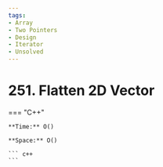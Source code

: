 ```yaml
---
tags:
- Array
- Two Pointers
- Design
- Iterator
- Unsolved
---
```



# 251. Flatten 2D Vector

=== "C++"

    **Time:** O()

    **Space:** O()

    ``` c++
    ```